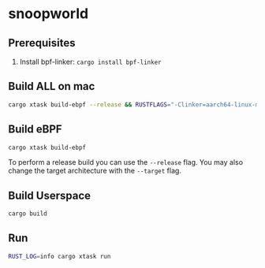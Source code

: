 # snoopworld

## Prerequisites

1. Install bpf-linker: `cargo install bpf-linker`

## Build ALL on mac

```bash
cargo xtask build-ebpf --release && RUSTFLAGS="-Clinker=aarch64-linux-musl-ld" cargo build --target=aarch64-unknown-linux-musl --release
```

## Build eBPF

```bash
cargo xtask build-ebpf
```

To perform a release build you can use the `--release` flag.
You may also change the target architecture with the `--target` flag.

## Build Userspace

```bash
cargo build
```

## Run

```bash
RUST_LOG=info cargo xtask run
```
